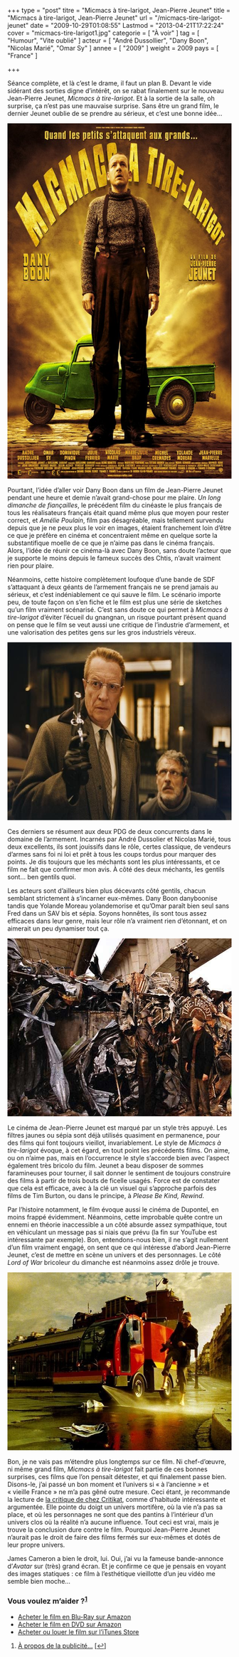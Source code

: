 +++
type = "post"
titre = "Micmacs à tire-larigot, Jean-Pierre Jeunet"
title = "Micmacs à tire-larigot, Jean-Pierre Jeunet"
url = "/micmacs-tire-larigot-jeunet"
date = "2009-10-29T01:08:55"
Lastmod = "2013-04-21T17:22:24"
cover = "micmacs-tire-larigot1.jpg"
categorie = [ "À voir" ]
tag = [ "Humour", "Vite oublié" ]
acteur = [ "André Dussollier", "Dany Boon", "Nicolas Marié", "Omar Sy" ]
annee = [ "2009" ]
weight = 2009
pays = [ "France" ]

+++

<p>Séance complète, et là c&rsquo;est le drame, il faut un plan B. Devant le vide sidérant des sorties digne d&rsquo;intérêt, on se rabat finalement sur le nouveau Jean-Pierre Jeunet, <em>Micmacs à tire-larigot</em>. Et à la sortie de la salle, oh surprise, ça n&rsquo;est pas une mauvaise surprise. Sans être un grand film, le dernier Jeunet oublie de se prendre au sérieux, et c&rsquo;est une bonne idée&#8230;</p>
<div style="text-align: center;"><a href="http://www.allocine.fr/film/fichefilm_gen_cfilm=132791.html"><img class="aligncenter" src="micmacs-a-tire-larigot-jeunet.jpg" border="0" alt="micmacs-a-tire-larigot-jeunet.jpg" width="600" height="799" /></a></div>
<p>Pourtant, l&rsquo;idée d&rsquo;aller voir Dany Boon dans un film de Jean-Pierre Jeunet pendant une heure et demie n&rsquo;avait grand-chose pour me plaire. <em>Un long dimanche de fiançailles</em>, le précédent film du cinéaste le plus français de tous les réalisateurs français était quand même plus que moyen pour rester correct, et <em>Amélie Poulain</em>, film pas désagréable, mais tellement survendu depuis que je ne peux plus le voir en images, étaient franchement loin d&rsquo;être ce que je préfère en cinéma et concentraient même en quelque sorte la substantifique moelle de ce que je n&rsquo;aime pas dans le cinéma français. Alors, l&rsquo;idée de réunir ce cinéma-là avec Dany Boon, sans doute l&rsquo;acteur que je supporte le moins depuis le fameux succès des Chtis, n&rsquo;avait vraiment rien pour plaire.</p>
<p>Néanmoins, cette histoire complètement loufoque d&rsquo;une bande de SDF s&rsquo;attaquant à deux géants de l&rsquo;armement français ne se prend jamais au sérieux, et c&rsquo;est indéniablement ce qui sauve le film. Le scénario importe peu, de toute façon on s&rsquo;en fiche et le film est plus une série de sketches qu&rsquo;un film vraiment scénarisé. C&rsquo;est sans doute ce qui permet à <em>Micmacs à tire-larigot</em> d&rsquo;éviter l&rsquo;écueil du gnangnan, un risque pourtant présent quand on pense que le film se veut aussi une critique de l&rsquo;industrie d&rsquo;armement, et une valorisation des petites gens sur les gros industriels véreux.</p>
<div style="text-align: center;"><img class="aligncenter" src="micmacs-jeunet.jpg" border="0" alt="micmacs-jeunet.jpg" width="600" height="400" /></div>
<p>Ces derniers se résument aux deux PDG de deux concurrents dans le domaine de l&rsquo;armement. Incarnés par André Dussolier et Nicolas Marié, tous deux excellents, ils sont jouissifs dans le rôle, certes classique, de vendeurs d&rsquo;armes sans foi ni loi et prêt à tous les coups tordus pour marquer des points. Je dis toujours que les méchants sont les plus intéressants, et ce film ne fait que confirmer mon avis. À côté des deux méchants, les gentils sont&#8230; ben gentils quoi.</p>
<p>Les acteurs sont d&rsquo;ailleurs bien plus décevants côté gentils, chacun semblant strictement à s&rsquo;incarner eux-mêmes. Dany Boon danyboonise tandis que Yolande Moreau yolandemorise et qu&rsquo;Omar paraît bien seul sans Fred dans un SAV bis et sépia. Soyons honnêtes, ils sont tous assez efficaces dans leur genre, mais leur rôle n&rsquo;a vraiment rien d&rsquo;étonnant, et on aimerait un peu dynamiser tout ça.</p>
<div style="text-align: center;"><img class="aligncenter" src="jeunet-micmacs.jpg" border="0" alt="jeunet-micmacs.jpg" width="600" height="400" /></div>
<p>Le cinéma de Jean-Pierre Jeunet est marqué par un style très appuyé. Les filtres jaunes ou sépia sont déjà utilisés quasiment en permanence, pour des films qui font toujours vieillot, invariablement. Le style de <em>Micmacs à tire-larigot</em> évoque, à cet égard, en tout point les précédents films. On aime, ou on n&rsquo;aime pas, mais en l&rsquo;occurrence le style s&rsquo;accorde bien avec l&rsquo;aspect également très bricolo du film. Jeunet a beau disposer de sommes faramineuses pour tourner, il sait donner le sentiment de toujours construire des films à partir de trois bouts de ficelle usagés. Force est de constater que cela est efficace, avec à la clé un visuel qui s&rsquo;approche parfois des films de Tim Burton, ou dans le principe, à <em>Please Be Kind, Rewind</em>.</p>
<p>Par l&rsquo;histoire notamment, le film évoque aussi le cinéma de Dupontel, en moins frappé évidemment. Néanmoins, cette improbable quête contre un ennemi en théorie inaccessible a un côté absurde assez sympathique, tout en véhiculant un message pas si niais que prévu (la fin sur YouTube est intéressante par exemple). Bon, entendons-nous bien, il ne s&rsquo;agit nullement d&rsquo;un film vraiment engagé, on sent que ce qui intéresse d&rsquo;abord Jean-Pierre Jeunet, c&rsquo;est de mettre en scène un univers et des personnages. Le côté <em>Lord of War</em> bricoleur du dimanche est néanmoins assez drôle je trouve.</p>
<div style="text-align: center;"><img class="aligncenter" src="micmacs-tire-larigot.jpg" border="0" alt="micmacs-tire-larigot.jpg" width="600" height="400" /></div>
<p>Bon, je ne vais pas m&rsquo;étendre plus longtemps sur ce film. Ni chef-d&rsquo;œuvre, ni même grand film, <em>Micmacs à tire-larigot</em> fait partie de ces bonnes surprises, ces films que l&rsquo;on pensait détester, et qui finalement passe bien. Disons-le, j&rsquo;ai passé un bon moment et l&rsquo;univers si &laquo;&nbsp;à l&rsquo;ancienne&nbsp;&raquo; et &laquo;&nbsp;vieille France&nbsp;&raquo; ne m&rsquo;a pas gêné outre mesure. Ceci étant, je recommande la lecture de <a href="http://www.critikat.com/Micmacs-a-tire-larigot.html">la critique de chez Critikat</a>, comme d&rsquo;habitude intéressante et argumentée. Elle pointe du doigt un univers mortifère, où la vie n&rsquo;a pas sa place, et où les personnages ne sont que des pantins à l&rsquo;intérieur d&rsquo;un univers clos où la réalité n&rsquo;a aucune influence. Tout ceci est vrai, mais je trouve la conclusion dure contre le film. Pourquoi Jean-Pierre Jeunet n&rsquo;aurait pas le droit de faire des films fermés sur eux-mêmes et dotés de leur propre univers.</p>
<p>James Cameron a bien le droit, lui. Oui, j&rsquo;ai vu la fameuse bande-annonce d&rsquo;<em>Avatar</em> sur (très) grand écran. Et je confirme ce que je pensais en voyant des images statiques : ce film à l&rsquo;esthétique vieillotte d&rsquo;un jeu vidéo me semble bien moche&#8230;</p>
<div class="amazon">
<h3>Vous voulez m&rsquo;aider ?<sup><a href="#footnote_0_1995" id="identifier_0_1995" class="footnote-link footnote-identifier-link" title="&Agrave; propos de la publicit&eacute;&hellip;">1</a></sup></h3>
<ul>
<li><a href="http://www.amazon.fr/gp/product/B002VBXRE2/ref=as_li_ss_tl?ie=UTF8&#038;tag=leblogdenic07-21&#038;linkCode=as2&#038;camp=1642&#038;creative=19458&#038;creativeASIN=B002VBXRE2">Acheter le film en Blu-Ray sur Amazon</a></li>
<li><a href="http://www.amazon.fr/gp/product/B002VBXRDI/ref=as_li_ss_tl?ie=UTF8&#038;tag=leblogdenic07-21&#038;linkCode=as2&#038;camp=1642&#038;creative=19458&#038;creativeASIN=B002VBXRDI">Acheter le film en DVD sur Amazon</a></li>
<li><a href="https://itunes.apple.com/fr/movie/micmacs-a-tire-larigot/id363995941">Acheter ou louer le film sur l&rsquo;iTunes Store</a></li>
</ul>
</div>
<ol class="footnotes"><li id="footnote_0_1995" class="footnote"><a href="http://voiretmanger.fr/soutien/">À propos de la publicité…</a> [<a href="#identifier_0_1995" class="footnote-link footnote-back-link">&#8617;</a>]</li></ol>
